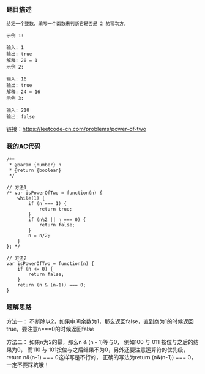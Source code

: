 ### 题目描述
```
给定一个整数，编写一个函数来判断它是否是 2 的幂次方。

示例 1:

输入: 1
输出: true
解释: 20 = 1
示例 2:

输入: 16
输出: true
解释: 24 = 16
示例 3:

输入: 218
输出: false

```
链接：https://leetcode-cn.com/problems/power-of-two

### 我的AC代码
```
/**
 * @param {number} n
 * @return {boolean}
 */

// 方法1
/* var isPowerOfTwo = function(n) {
    while(1) {
        if (n === 1) {
            return true;
        }
        if (n%2 || n === 0) {
            return false;
        }
        n = n/2;
    }
}; */

// 方法2
var isPowerOfTwo = function(n) {
    if (n <= 0) {
        return false;
    }
    return (n & (n-1)) === 0;
}
```


### 题解思路
方法一：
不断除以2，如果中间余数为1，那么返回false，直到商为1的时候返回true，要注意n===0的时候返回false

方法二：
如果n为2的幂，那么n & (n - 1)等与0， 例如100 与 011 按位与之后的结果为0， 而110 与 101按位与之后结果不为0，另外还要注意运算符的优先级，return n&(n-1) === 0这样写是不行的，
正确的写法为return (n&(n-1)) === 0，一定不要踩坑哦！
